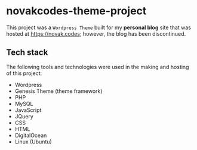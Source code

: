 # novakcodes-theme-project

This project was a `Wordpress Theme` built for my **personal blog** site that was hosted at https://novak.codes; however, the blog has been discontinued.

## Tech stack

The following tools and technologies were used in the making and hosting of this project:

- Wordpress
- Genesis Theme (theme framework)
- PHP
- MySQL
- JavaScript
- JQuery
- CSS
- HTML
- DigitalOcean
- Linux (Ubuntu)
